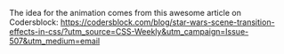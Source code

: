 The idea for the animation comes from this awesome article on Codersblock:
https://codersblock.com/blog/star-wars-scene-transition-effects-in-css/?utm_source=CSS-Weekly&utm_campaign=Issue-507&utm_medium=email